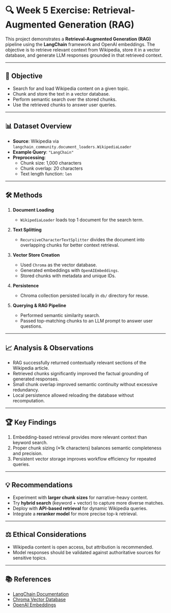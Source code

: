 # 🔍 Week 5 Exercise: Retrieval-Augmented Generation (RAG)

This project demonstrates a **Retrieval-Augmented Generation (RAG)** pipeline using the **LangChain** framework and OpenAI embeddings. The objective is to retrieve relevant context from Wikipedia, store it in a vector database, and generate LLM responses grounded in that retrieved context.

---

## 📌 Objective
- Search for and load Wikipedia content on a given topic.
- Chunk and store the text in a vector database.
- Perform semantic search over the stored chunks.
- Use the retrieved chunks to answer user queries.

---

## 📊 Dataset Overview
- **Source**: Wikipedia via `langchain_community.document_loaders.WikipediaLoader`
- **Example Query**: `"LangChain"`
- **Preprocessing**:
  - Chunk size: 1,000 characters
  - Chunk overlap: 20 characters
  - Text length function: `len`

---

## 🛠 Methods
1. **Document Loading**  
   - `WikipediaLoader` loads top 1 document for the search term.

2. **Text Splitting**  
   - `RecursiveCharacterTextSplitter` divides the document into overlapping chunks for better context retrieval.

3. **Vector Store Creation**  
   - Used `Chroma` as the vector database.
   - Generated embeddings with `OpenAIEmbeddings`.
   - Stored chunks with metadata and unique IDs.

4. **Persistence**  
   - Chroma collection persisted locally in `db/` directory for reuse.

5. **Querying & RAG Pipeline**  
   - Performed semantic similarity search.
   - Passed top-matching chunks to an LLM prompt to answer user questions.

---

## 📈 Analysis & Observations
- RAG successfully returned contextually relevant sections of the Wikipedia article.
- Retrieved chunks significantly improved the factual grounding of generated responses.
- Small chunk overlap improved semantic continuity without excessive redundancy.
- Local persistence allowed reloading the database without recomputation.

---

## 🏆 Key Findings
1. Embedding-based retrieval provides more relevant context than keyword search.
2. Proper chunk sizing (≈1k characters) balances semantic completeness and precision.
3. Persistent vector storage improves workflow efficiency for repeated queries.

---

## 💡 Recommendations
- Experiment with **larger chunk sizes** for narrative-heavy content.
- Try **hybrid search** (keyword + vector) to capture more diverse matches.
- Deploy with **API-based retrieval** for dynamic Wikipedia queries.
- Integrate a **reranker model** for more precise top-k retrieval.

---

## ⚖️ Ethical Considerations
- Wikipedia content is open access, but attribution is recommended.
- Model responses should be validated against authoritative sources for sensitive topics.

---

## 📚 References
- [LangChain Documentation](https://docs.langchain.com/)
- [Chroma Vector Database](https://docs.trychroma.com/)
- [OpenAI Embeddings](https://platform.openai.com/docs/guides/embeddings)

